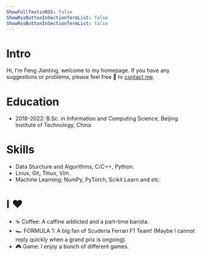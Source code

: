 ```yaml
---
ShowFullTextinRSS: false
ShowRssButtonInSectionTermList: false
ShowRssButtonInSectionTermList: false
---
```


# Intro

Hi, I'm Feng Jianting, welcome to my homepage.
If you have any suggestions or problems, please feel free 🤗 to [contact me](mailto:gianting01@gmail.com).

# Education

- 2018-2022: B.Sc. in Information and Computing Science, Beijing Institute of Technology, China

# Skills

- Data Sturcture and Algorithms, C/C++, Python.
- Linux, Git, Tmux, Vim.
- Machine Learning: NumPy, PyTorch, Scikit Learn and etc.

# I ♥

- ☕️ Coffee: A caffine addicted and a part-time barista.
- 🏎 FORMULA 1: A big fan of Scuderia Ferrari F1 Team! (Maybe I cannot reply quickly when a grand prix is ongoing).
- 🎮 Game: I enjoy a bunch of different games.
